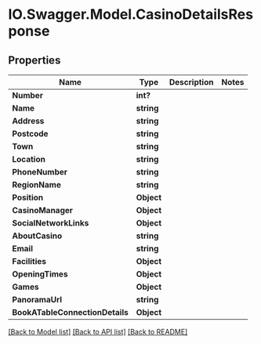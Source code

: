 # IO.Swagger.Model.CasinoDetailsResponse
## Properties

Name | Type | Description | Notes
------------ | ------------- | ------------- | -------------
**Number** | **int?** |  | 
**Name** | **string** |  | 
**Address** | **string** |  | 
**Postcode** | **string** |  | 
**Town** | **string** |  | 
**Location** | **string** |  | 
**PhoneNumber** | **string** |  | 
**RegionName** | **string** |  | 
**Position** | **Object** |  | 
**CasinoManager** | **Object** |  | 
**SocialNetworkLinks** | **Object** |  | 
**AboutCasino** | **string** |  | 
**Email** | **string** |  | 
**Facilities** | **Object** |  | 
**OpeningTimes** | **Object** |  | 
**Games** | **Object** |  | 
**PanoramaUrl** | **string** |  | 
**BookATableConnectionDetails** | **Object** |  | 

[[Back to Model list]](../README.md#documentation-for-models) [[Back to API list]](../README.md#documentation-for-api-endpoints) [[Back to README]](../README.md)

